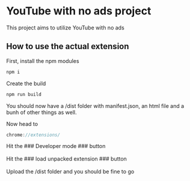 # YouTube with no ads project

This project aims to utilize YouTube with no ads

## How to use the actual extension

First, install the npm modules
```js
npm i 
```

Create the build
```js
npm run build
```

You should now have a /dist folder with manifest.json,
an html file and a bunh of other things as well. <br/>

Now head to
```js
chrome://extensions/
```
Hit the ### Developer mode ### button <br/><br/>
Hit the ### load unpacked extension ### button <br/><br/>
Upload the /dist folder and you should be fine to go <br/><br/>